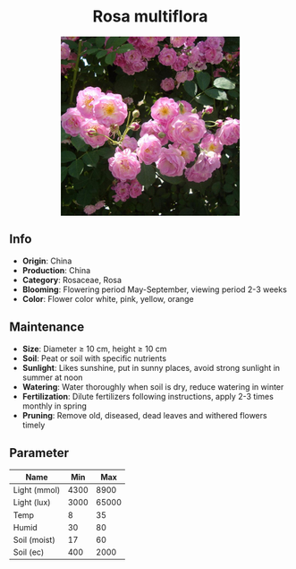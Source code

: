 <h1 align='center'>Rosa multiflora</h1>
<p align="center">
    <img 
        align='center'
        width='320'
        src="../images/rosa multiflora.png" 
        alt='Rosa multiflora' />
</p>

## Info

 - **Origin**: China
 - **Production**: China
 - **Category**: Rosaceae, Rosa
 - **Blooming**: Flowering period May-September, viewing period 2-3 weeks
 - **Color**: Flower color white, pink, yellow, orange

## Maintenance

 - **Size**: Diameter ≥ 10 cm, height ≥ 10 cm
 - **Soil**: Peat or soil with specific nutrients
 - **Sunlight**: Likes sunshine, put in sunny places, avoid strong sunlight in summer at noon
 - **Watering**: Water thoroughly when soil is dry, reduce watering in winter
 - **Fertilization**: Dilute fertilizers following instructions,  apply 2-3 times monthly in spring
 - **Pruning**: Remove old, diseased, dead leaves and withered flowers timely

## Parameter

| Name         | Min  | Max   |
|--------------|------|-------|
| Light (mmol) | 4300 | 8900  |
| Light (lux)  | 3000 | 65000 |
| Temp         | 8    | 35    |
| Humid        | 30   | 80    |
| Soil (moist) | 17   | 60    |
| Soil (ec)    | 400  | 2000  |